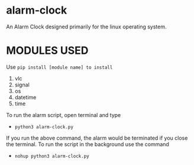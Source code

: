 # alarm-clock
An Alarm Clock designed primarily for the linux operating system.

# MODULES USED

Use `pip install [module name] to install`
1. vlc
2. signal
3. os
4. datetime
5. time

To run the alarm script, open terminal and type

- `python3 alarm-clock.py`

If you run the above command, the alarm would be terminated if you close the terminal.
To run the script in the background use the command

- `nohup python3 alarm-clock.py`
